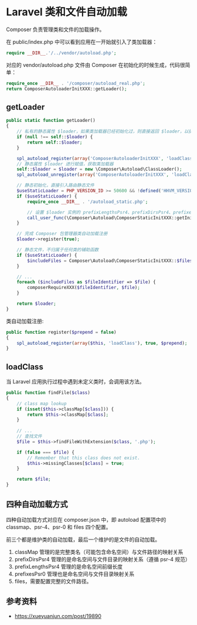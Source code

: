 <!-- ---
title: Laravel 类和文件自动加载
date: 2020-12-27 16:30:17
category: showcode, laravel
--- -->

# Laravel 类和文件自动加载

Composer 负责管理类和文件的加载操作。

在 public/index.php 中可以看到应用在一开始就引入了类加载器：

```php
require __DIR__.'/../vendor/autoload.php';
```

对应的 vendor/autoload.php 文件由 Composer 在初始化的时候生成，代码很简单：

```php
require_once __DIR__ . '/composer/autoload_real.php';
return ComposerAutoloaderInitXXX::getLoader();
```

## getLoader

```php
public static function getLoader()
{
    // 私有的静态属性 $loader，如果类加载器已经初始化过，则直接返回 $loader，以提高应用性能
    if (null !== self::$loader) {
        return self::$loader;
    }

    spl_autoload_register(array('ComposerAutoloaderInitXXX', 'loadClassLoader'), true, true);
    // 静态属性 $loader 进行赋值，获取类加载器
    self::$loader = $loader = new \Composer\Autoload\ClassLoader();
    spl_autoload_unregister(array('ComposerAutoloaderInitXXX', 'loadClassLoader'));

    // 静态初始化，直接引入路由静态文件
    $useStaticLoader = PHP_VERSION_ID >= 50600 && !defined('HHVM_VERSION') && (!function_exists('zend_loader_file_encoded') || !zend_loader_file_encoded());
    if ($useStaticLoader) {
        require_once __DIR__ . '/autoload_static.php';

        // 设置 $loader 实例的 prefixLengthsPsr4、prefixDirsPsr4、prefixesPsr0、classMap 属性
        call_user_func(\Composer\Autoload\ComposerStaticInitXXX::getInitializer($loader));
    }

    // 完成 Composer 包管理器类自动加载注册
    $loader->register(true);

    // 静态文件，不归属于任何类的辅助函数
    if ($useStaticLoader) {
        $includeFiles = Composer\Autoload\ComposerStaticInitXXX::$files;
    }

    // ...
    foreach ($includeFiles as $fileIdentifier => $file) {
        composerRequireXXX($fileIdentifier, $file);
    }

    return $loader;
}
```

类自动加载注册:

```php
public function register($prepend = false)
{
    spl_autoload_register(array($this, 'loadClass'), true, $prepend);
}
```

## loadClass

当 Laravel 应用执行过程中遇到未定义类时，会调用该方法。

```php
public function findFile($class)
{
    // class map lookup
    if (isset($this->classMap[$class])) {
        return $this->classMap[$class];
    }
    
    // ...
    // 查找文件
    $file = $this->findFileWithExtension($class, '.php');

    if (false === $file) {
        // Remember that this class does not exist.
        $this->missingClasses[$class] = true;
    }

    return $file;
}
```

## 四种自动加载方式

四种自动加载方式对应在 composer.json 中，即 autoload 配置项中的 classmap、psr-4、psr-0 和 files 四个配置。

前三个都是维护类的自动加载，最后一个维护的是文件的自动加载。

1. classMap 管理的是完整类名（可能包含命名空间）与文件路径的映射关系
2. prefixDirsPsr4 管理的是命名空间与文件目录的映射关系（遵循 psr-4 规范）
3. prefixLengthsPsr4 管理的是命名空间前缀长度
4. prefixesPsr0 管理也是命名空间与文件目录映射关系
5. files，需要配置完整的文件路径。


## 参考资料

- https://xueyuanjun.com/post/19890